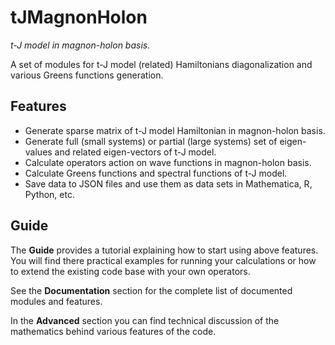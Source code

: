 # tJMagnonHolon

*t-J model in magnon-holon basis.*

A set of modules for t-J model (related) Hamiltonians diagonalization and various Greens functions generation.

## Features

- Generate sparse matrix of t-J model Hamiltonian in magnon-holon basis.
- Generate full (small systems) or partial (large systems) set of eigen-values and related eigen-vectors of t-J model.
- Calculate operators action on wave functions in magnon-holon basis.
- Calculate Greens functions and spectral functions of t-J model.
- Save data to JSON files and use them as data sets in Mathematica, R, Python, etc.

## Guide

The **Guide** provides a tutorial explaining how to start using above features.
You will find there practical examples for running your calculations or how to extend the existing code base with your own operators.

See the **Documentation** section for the complete list of documented modules and features.

In the **Advanced** section you can find technical discussion of the mathematics behind various features of the code.
